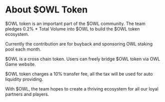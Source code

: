 # About $OWL Token

$OWL token is an important part of the $OWL community. The team pledges 0.2% \* Total Volume into $OWL to build the $OWL token ecosystem.&#x20;

Currently the contribution are for buyback and sponsoring OWL staking pool each month.&#x20;

$OWL is a cross chain token. Users can freely bridge $OWL token via OWL Game website.

$OWL token charges a 10% transfer fee, all the tax will be used for auto liquidity providing.

With $OWL, the team hopes to create a thriving ecosystem for all our loyal partners and players.
